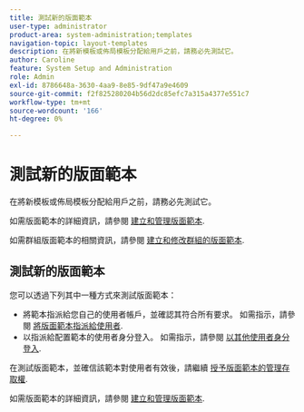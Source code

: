```yaml
---
title: 測試新的版面範本
user-type: administrator
product-area: system-administration;templates
navigation-topic: layout-templates
description: 在將新模板或佈局模板分配給用戶之前，請務必先測試它。
author: Caroline
feature: System Setup and Administration
role: Admin
exl-id: 8786648a-3630-4aa9-8e85-9df47a9e4609
source-git-commit: f2f825280204b56d2dc85efc7a315a4377e551c7
workflow-type: tm+mt
source-wordcount: '166'
ht-degree: 0%

---
```


# 測試新的版面範本

在將新模板或佈局模板分配給用戶之前，請務必先測試它。

如需版面範本的詳細資訊，請參閱 [建立和管理版面範本](../../../administration-and-setup/customize-workfront/use-layout-templates/create-and-manage-layout-templates.md).

如需群組版面範本的相關資訊，請參閱 [建立和修改群組的版面範本](../../../administration-and-setup/manage-groups/work-with-group-objects/create-and-modify-a-groups-layout-templates.md).

## 測試新的版面範本

您可以透過下列其中一種方式來測試版面範本：

* 將範本指派給您自己的使用者帳戶，並確認其符合所有要求。 如需指示，請參閱 [將版面範本指派給使用者](../../../administration-and-setup/customize-workfront/use-layout-templates/assign-users-to-layout-template.md#assign).
* 以指派給配置範本的使用者身分登入。 如需指示，請參閱 [以其他使用者身分登入](../../../administration-and-setup/add-users/create-and-manage-users/log-in-as-another-user.md).

在測試版面範本，並確信該範本對使用者有效後，請繼續 [授予版面範本的管理存取權](../../../administration-and-setup/customize-workfront/use-layout-templates/grant-admin-access-layout-template.md).

如需版面範本的詳細資訊，請參閱 [建立和管理版面範本](../../../administration-and-setup/customize-workfront/use-layout-templates/create-and-manage-layout-templates.md).
